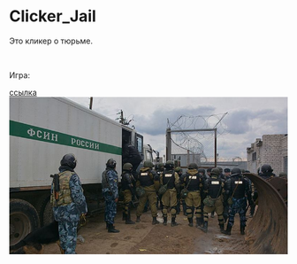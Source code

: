 # Clicker_Jail
<p>Это кликер о тюрьме.</p><br>
<p>Игра: </p><a href="https://gamejolt.com/games/ZonaClickerAlfa/438863"> ссылка</a><br>
<img src="Assets/Sprits/FSIN.jpg">